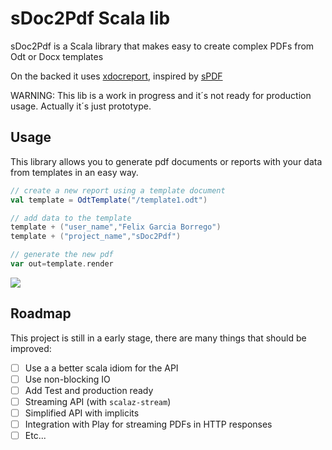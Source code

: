 # sDoc2Pdf Scala lib

sDoc2Pdf is a Scala library that makes easy to create complex PDFs from Odt or Docx templates

On the backed it uses [xdocreport](https://code.google.com/p/xdocreport), inspired by [sPDF](https://github.com/cloudify/sPDF)

WARNING: This lib is a work in progress and it´s not ready for production usage. Actually it´s just prototype.

## Usage

This library allows you to generate pdf documents or reports with your data from templates in an easy way.

```scala
// create a new report using a template document
val template = OdtTemplate("/template1.odt")

// add data to the template
template + ("user_name","Felix Garcia Borrego")
template + ("project_name","sDoc2Pdf")

// generate the new pdf
var out=template.render
```

![](https://raw2.github.com/felixgborrego/sDoc2Pdf/master/docs/diagram.png)



## Roadmap

This project is still in a early stage, there are many things that should be improved:

- [ ] Use a a better scala idiom for the API
- [ ] Use non-blocking IO
- [ ] Add Test and production ready
- [ ] Streaming API (with `scalaz-stream`)
- [ ] Simplified API with implicits
- [ ] Integration with Play for streaming PDFs in HTTP responses
- [ ] Etc...
